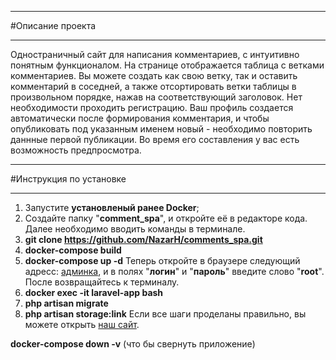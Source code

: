 ***
#Описание проекта
***
Одностраничный сайт для написания комментариев, с интуитивно понятным функционалом. На странице отображается таблица с ветками комментариев. Вы можете создать как свою ветку, так и оставить комментарий в соседней, а также отсортировать ветки таблицы в произвольном порядке, нажав на соответствующий заголовок. Нет необходимости проходить регистрацию. Ваш профиль создается автоматически после формирования комментария, и чтобы опубликовать под указанным именем новый - необходимо повторить даннные первой публикации. Во время его составления у вас есть возможность предпросмотра.

***
#Инструкция по установке
***
1. Запустите __установленый ранее Docker__;
2. Создайте папку "__comment_spa__", и откройте её в редакторе кода. Далее необходимо вводить команды в терминале.
3. __git clone https://github.com/NazarH/comments_spa.git__ 
4. __docker-compose build__
5. __docker-compose up -d__
    Теперь откройте в браузере следующий адресс: [админка](http://localhost:8000/), и в полях "__логин__" и "__пароль__" введите слово "__root__". После возвращайтесь к терминалу.
6. __docker exec -it laravel-app bash__
7. __php artisan migrate__
8. __php artisan storage:link__
    Если все шаги проделаны правильно, вы можете открыть [наш сайт](http://localhost:8080/).

__docker-compose down -v__ (что бы свернуть приложение)